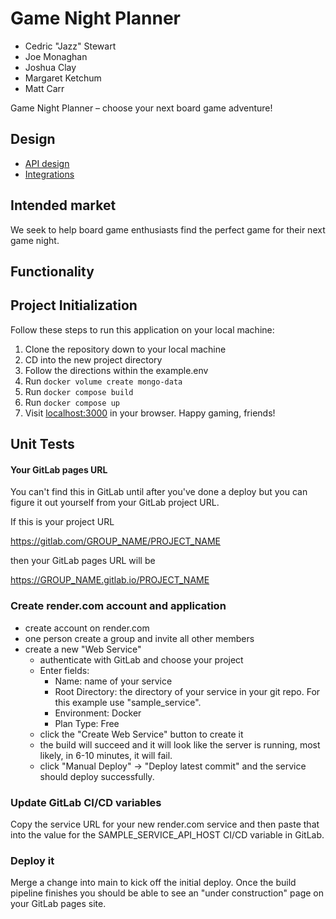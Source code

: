 # Game Night Planner

- Cedric "Jazz" Stewart
- Joe Monaghan
- Joshua Clay
- Margaret Ketchum
- Matt Carr

Game Night Planner – choose your next board game adventure!

## Design

- [API design](docs/api-design.md)
- [Integrations](docs/integrations.md)

## Intended market

We seek to help board game enthusiasts find the perfect game for their next game night.

## Functionality



## Project Initialization

Follow these steps to run this application on your local machine:

1. Clone the repository down to your local machine
2. CD into the new project directory
3. Follow the directions within the example.env
4. Run `docker volume create mongo-data`
5. Run `docker compose build`
6. Run `docker compose up`
7. Visit [localhost:3000](localhost:3000/) in your browser. Happy gaming, friends!



## Unit Tests







#### Your GitLab pages URL

You can't find this in GitLab until after you've done a deploy
but you can figure it out yourself from your GitLab project URL.

If this is your project URL

https://gitlab.com/GROUP_NAME/PROJECT_NAME

then your GitLab pages URL will be

https://GROUP_NAME.gitlab.io/PROJECT_NAME

### Create render.com account and application

* create account on render.com
* one person create a group and invite all other members
* create a new "Web Service"
  * authenticate with GitLab and choose your project
  * Enter fields:
    * Name: name of your service
    * Root Directory: the directory of your service in your git repo.
      For this example use "sample_service".
    * Environment: Docker
    * Plan Type: Free
  * click the "Create Web Service" button to create it
  * the build will succeed and it will look like the server is running,
    most likely, in 6-10 minutes, it will fail.
  * click "Manual Deploy" -> "Deploy latest commit" and the service
    should deploy successfully.

### Update GitLab CI/CD variables

Copy the service URL for your new render.com service and then paste
that into the value for the SAMPLE_SERVICE_API_HOST CI/CD variable
in GitLab.

### Deploy it

Merge a change into main to kick off the initial deploy. Once the build pipeline
finishes you should be able to see an "under construction" page on your GitLab
pages site.
